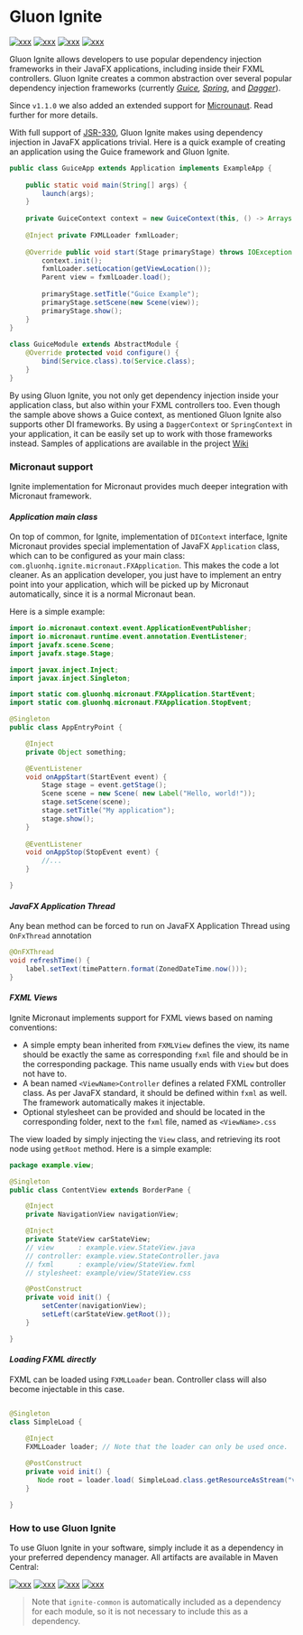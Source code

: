 # Gluon Ignite 

[![xxx](https://img.shields.io/maven-central/v/com.gluonhq/ignite-dagger.svg?label=ignite-dagger)](https://search.maven.org/artifact/com.gluonhq/ignite-dagger)
[![xxx](https://img.shields.io/maven-central/v/com.gluonhq/ignite-guice.svg?label=ignite-guice)](https://search.maven.org/artifact/com.gluonhq/ignite-guice)
[![xxx](https://img.shields.io/maven-central/v/com.gluonhq/ignite-spring.svg?label=ignite-spring)](https://search.maven.org/artifact/com.gluonhq/ignite-spring)
[![xxx](https://img.shields.io/maven-central/v/com.gluonhq/ignite-micronaut.svg?label=ignite-micronaut)](https://search.maven.org/artifact/com.gluonhq/ignite-micronaut)

Gluon Ignite allows developers to use popular dependency injection frameworks in their JavaFX applications, 
including inside their FXML controllers. Gluon Ignite creates a common abstraction over several popular 
dependency injection frameworks (currently _[Guice](https://github.com/google/guice), [Spring](https://spring.io/)_, 
and _[Dagger](https://square.github.io/dagger/)_). 

Since `v1.1.0` we also added an extended support for [Microunaut](https://micronaut.io). Read further for more details.  



With full support of [JSR-330](https://www.jcp.org/en/jsr/detail?id=330), Gluon Ignite makes using dependency injection in JavaFX applications trivial. 
Here is a quick example of creating an application using the Guice framework and Gluon Ignite.

```java
public class GuiceApp extends Application implements ExampleApp {
 
    public static void main(String[] args) {
        launch(args);
    }
 
    private GuiceContext context = new GuiceContext(this, () -> Arrays.asList(new GuiceModule()));
 
    @Inject private FXMLLoader fxmlLoader;
 
    @Override public void start(Stage primaryStage) throws IOException {
        context.init();
        fxmlLoader.setLocation(getViewLocation());
        Parent view = fxmlLoader.load();
 
        primaryStage.setTitle("Guice Example");
        primaryStage.setScene(new Scene(view));
        primaryStage.show();
    }
}
 
class GuiceModule extends AbstractModule {
    @Override protected void configure() {
        bind(Service.class).to(Service.class);
    }
}
```
By using Gluon Ignite, you not only get dependency injection inside your application class, but also 
within your FXML controllers too. Even though the sample above shows a Guice context, as mentioned 
Gluon Ignite also supports other DI frameworks. By using a `DaggerContext` or `SpringContext` in your application, 
it can be easily set up to work with those frameworks instead. 
Samples of applications are available in the project [Wiki](https://github.com/gluonhq/ignite/wiki/Spring-Sample)

### Micronaut support

Ignite implementation for Micronaut provides much deeper integration with Micronaut framework.

#### _Application main class_

On top of common, for Ignite, implementation of `DIContext` interface, Ignite Micronaut provides 
special implementation of JavaFX `Application` class, which can to be configured 
as your main class: `com.gluonhq.ignite.micronaut.FXApplication`.
This makes the code a lot cleaner. As an application developer, you just have to implement 
an entry point into your application, which will be picked up by Micronaut automatically, 
since it is a normal Micronaut bean. 

Here is a simple example:
```java
import io.micronaut.context.event.ApplicationEventPublisher;
import io.micronaut.runtime.event.annotation.EventListener;
import javafx.scene.Scene;
import javafx.stage.Stage;

import javax.inject.Inject;
import javax.inject.Singleton;

import static com.gluonhq.micronaut.FXApplication.StartEvent;
import static com.gluonhq.micronaut.FXApplication.StopEvent;

@Singleton
public class AppEntryPoint {

    @Inject
    private Object something;

    @EventListener
    void onAppStart(StartEvent event) {
        Stage stage = event.getStage();
        Scene scene = new Scene( new Label("Hello, world!"));
        stage.setScene(scene);
        stage.setTitle("My application");
        stage.show();
    }
    
    @EventListener
    void onAppStop(StopEvent event) {
        //...
    }

}
```
#### _JavaFX Application Thread_ 
Any bean method can be forced to run on JavaFX Application Thread using `OnFxThread` annotation
```java
@OnFXThread
void refreshTime() {
    label.setText(timePattern.format(ZonedDateTime.now()));
}
```
#### _FXML Views_ 
Ignite Micronaut implements support for FXML views based on naming conventions:
- A simple empty bean inherited from `FXMLView` defines the view, its name should be exactly 
  the same as corresponding `fxml` file and should be in the corresponding package. This name usually ends with `View` but does not have to.
- A bean named `<ViewName>Controller` defines a related FXML controller class. As per JavaFX standard, 
  it should be defined within `fxml` as well. The framework automatically makes it injectable.
- Optional stylesheet can be provided and should be located in the corresponding folder, 
  next to the `fxml` file, named as `<ViewName>.css`       
  
The view loaded by simply injecting the `View` class, and retrieving its root node using `getRoot` method.
Here is a simple example:
```java
package example.view;

@Singleton
public class ContentView extends BorderPane {

    @Inject
    private NavigationView navigationView;

    @Inject
    private StateView carStateView;
    // view      : example.view.StateView.java
    // controller: example.view.StateController.java
    // fxml      : example/view/StateView.fxml
    // stylesheet: example/view/StateView.css

    @PostConstruct
    private void init() {
        setCenter(navigationView);
        setLeft(carStateView.getRoot());
    }

}
```  

#### _Loading FXML directly_

FXML can be loaded using `FXMLLoader` bean. Controller class will also become injectable in this case.

```java

@Singleton
class SimpleLoad {

    @Inject
    FXMLLoader loader; // Note that the loader can only be used once.
    
    @PostConstruct
    private void init() {
       Node root = loader.load( SimpleLoad.class.getResourceAsStream("view.fxml"));
    }

}
``` 


### How to use Gluon Ignite

To use Gluon Ignite in your software, simply include it as a dependency in your preferred dependency manager. 
All artifacts are available in Maven Central:

[![xxx](https://img.shields.io/maven-central/v/com.gluonhq/ignite-dagger.svg?label=ignite-dagger)](https://search.maven.org/artifact/com.gluonhq/ignite-dagger)
[![xxx](https://img.shields.io/maven-central/v/com.gluonhq/ignite-guice.svg?label=ignite-guice)](https://search.maven.org/artifact/com.gluonhq/ignite-guice)
[![xxx](https://img.shields.io/maven-central/v/com.gluonhq/ignite-spring.svg?label=ignite-spring)](https://search.maven.org/artifact/com.gluonhq/ignite-spring)
[![xxx](https://img.shields.io/maven-central/v/com.gluonhq/ignite-micronaut.svg?label=ignite-micronaut)](https://search.maven.org/artifact/com.gluonhq/ignite-micronaut)

> Note that `ignite-common` is automatically included as a dependency for each module, 
so it is not necessary to include this as a dependency.
